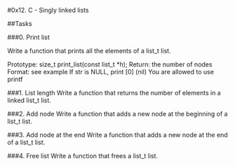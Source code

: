 #0x12. C - Singly linked lists

##Tasks

###0. Print list

Write a function that prints all the elements of a list_t list.

Prototype: size_t print_list(const list_t *h);
Return: the number of nodes
Format: see example
If str is NULL, print [0] (nil)
You are allowed to use printf

###1. List length
Write a function that returns the number of elements in a linked list_t list.

###2. Add node
Write a function that adds a new node at the beginning of a list_t list.

###3. Add node at the end
Write a function that adds a new node at the end of a list_t list.

###4. Free list
Write a function that frees a list_t list.

